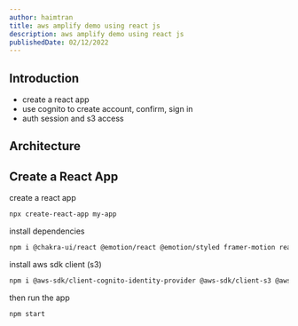 ```yaml
---
author: haimtran
title: aws amplify demo using react js
description: aws amplify demo using react js
publishedDate: 02/12/2022
---
```


## Introduction

- create a react app
- use cognito to create account, confirm, sign in
- auth session and s3 access

## Architecture

## Create a React App

create a react app

```bash
npx create-react-app my-app
```

install dependencies

```bash
npm i @chakra-ui/react @emotion/react @emotion/styled framer-motion react-icons @chakra-ui/icons react-router-dom
```

install aws sdk client (s3)

```bash
npm i @aws-sdk/client-cognito-identity-provider @aws-sdk/client-s3 @aws-sdk/credential-providers @aws-sdk/s3-request-presigner
```

then run the app

```bash
npm start
```
